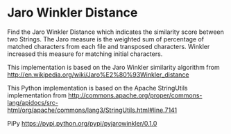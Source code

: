 # Jaro Winkler Distance
Find the Jaro Winkler Distance which indicates the similarity score between two Strings. The Jaro measure is the weighted sum of percentage of matched characters from each file and transposed characters. Winkler increased this measure for matching initial characters.

This implementation is based on the Jaro Winkler similarity algorithm from
    http://en.wikipedia.org/wiki/Jaro%E2%80%93Winkler_distance

This Python implementation is based on the Apache StringUtils implementation from
    http://commons.apache.org/proper/commons-lang/apidocs/src-html/org/apache/commons/lang3/StringUtils.html#line.7141

PiPy
    https://pypi.python.org/pypi/pyjarowinkler/0.1.0
